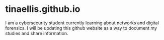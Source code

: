# tinaellis.github.io
I am a cybersecurity student currently learning about networks and digital forensics. I will be updating this github website as a way to document my studies and share information.
